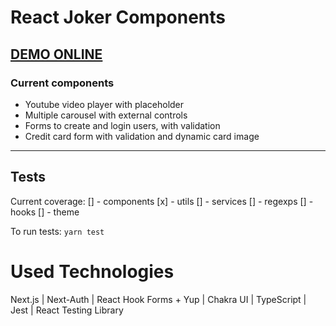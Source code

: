 # **React Joker Components**

## <a href="https://joker-components.vercel.app" target="_blank">DEMO ONLINE</a>

### Current components

- Youtube video player with placeholder
- Multiple carousel with external controls
- Forms to create and login users, with validation
- Credit card form with validation and dynamic card image

---

## Tests

Current coverage:
[] - components
[x] - utils
[] - services
[] - regexps
[] - hooks
[] - theme

To run tests:
`yarn test`

# **Used Technologies**

Next.js | Next-Auth | React Hook Forms + Yup | Chakra UI | TypeScript | Jest | React Testing Library
